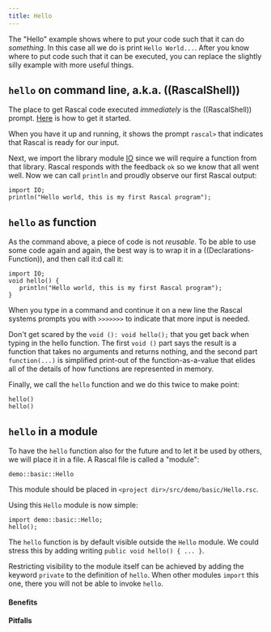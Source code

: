 ```yaml
---
title: Hello
---
```


The "Hello" example shows where to put your code such that it can do _something_. In this
case all we do is print `Hello World...`. After you know where to put code such that it
can be executed, you can replace the slightly silly example with more useful things.

##  `hello` on command line, a.k.a. ((RascalShell))

The place to get Rascal code executed _immediately_ is the ((RascalShell)) prompt.
[Here]((GettingStarted)) is how to get it started.

When you have it up and running, it shows the prompt `rascal>` that indicates that Rascal is ready for our input. 

Next, we import the library module [IO]((Library:module:IO)) since we will require a function from that library. Rascal responds with the feedback `ok` so we know that all went well. Now we can call `println` and proudly observe our first Rascal output:
```rascal-shell
import IO;
println("Hello world, this is my first Rascal program");
```

##  `hello` as function 

As the command above, a piece of code is not _reusable_. To be able to use some code again and 
again, the best way is to wrap it in a ((Declarations-Function)), and then call it:d call it:
```rascal-shell
import IO;
void hello() {
   println("Hello world, this is my first Rascal program");
}
```

When you type in a command and continue it on a new line 
the Rascal systems prompts you with `>>>>>>>` to 
indicate that more input is needed. 

Don't get scared by 
the `void (): void hello();` that you get back 
when typing in the hello function. The first 
`void ()` part says the result is a function that takes 
no arguments and 
returns nothing, and the second part 
`function(...)` is simplified print-out of the function-as-a-value 
that elides all of the details of how functions are represented in memory.

Finally, we call the `hello` function and we do this
twice to make point:
```rascal-shell,continue
hello()
hello()
```

##  `hello` in a module 

To have the `hello` function also for the future and to let it be used by others,
we will place it in a file. A Rascal file is called a "module":

```rascal-include
demo::basic::Hello
```

This module should be placed in `<project dir>/src/demo/basic/Hello.rsc`.

Using this `Hello` module is now simple:

```rascal-shell
import demo::basic::Hello;
hello();
```

The `hello` function is by default visible outside the `Hello` module.
We could stress this by adding writing `public void hello() { ... }`.

Restricting visibility to the module itself can be achieved by adding the keyword `private`
to the definition of `hello`. When other modules `import` this one, there you 
will not be able to invoke `hello`. 

#### Benefits

#### Pitfalls

